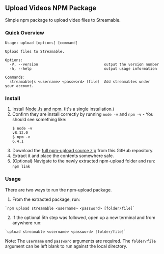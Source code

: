 ## Upload Videos NPM Package

Simple npm package to upload video files to Streamable.

### Quick Overview
```
Usage: upload [options] [command]

Upload files to Streamable.

Options:
  -V, --version                              output the version number
  -h, --help                                 output usage information

Commands:
  streamable|s <username> <password> [file]  Add streamables under your account.
```

### Install

  1. Install [Node.Js and npm](https://nodejs.org/en/). (It's a single installation.)
  2. Confirm they are install correctly by running `node -v` and `npm -v`
    - You should see something like:
      ```
      $ node -v
      v8.12.0
      $ npm -v
      6.4.1
      ```
  3. Download the [full npm-upload source zip](https://github.com/mathison42/npm-upload/archive/master.zip) from this GitHub repository.
  4. Extract it and place the contents somewhere safe.
  5. (Optional) Navigate to the newly extracted npm-upload folder and run: `npm link`

### Usage

There are two ways to run the npm-upload package.

  1. From the extracted package, run:

    `npm upload streamable <username> <password> [folder/file]`

  2. If the optional 5th step was followed, open up a new terminal and from anywhere run:

    `upload streamable <username> <password> [folder/file]`

  Note: The `username` and `password` arguments are required. The `folder/file` argument can  be left blank to run against the local directory.
